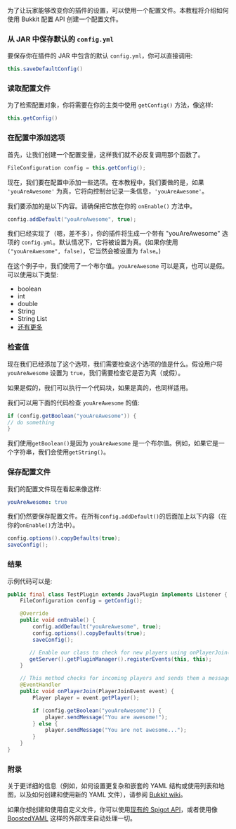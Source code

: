 为了让玩家能够改变你的插件的设置，可以使用一个配置文件。本教程将介绍如何使用 Bukkit 配置 API 创建一个配置文件。

### 从 JAR 中保存默认的 `config.yml`

要保存你在插件的 JAR 中包含的默认 `config.yml`，你可以直接调用:

```java
this.saveDefaultConfig()
```

### 读取配置文件

为了检索配置对象，你将需要在你的主类中使用 `getConfig()` 方法，像这样:

```java
this.getConfig()
```

### 在配置中添加选项

首先，让我们创建一个配置变量，这样我们就不必反复调用那个函数了。

```java
FileConfiguration config = this.getConfig();
```

现在，我们要在配置中添加一些选项。在本教程中，我们要做的是，如果 `'youAreAwesome'` 为真，它将向控制台记录一条信息，`'youAreAwesome'`。

我们要添加的是以下内容。请确保把它放在你的 `onEnable()` 方法中。

```java
config.addDefault("youAreAwesome", true);
```

我们已经实现了（嗯，差不多），你的插件将生成一个带有 "youAreAwesome" 选项的 `config.yml`。默认情况下，它将被设置为真。(如果你使用 `("youAreAwesome", false)`，它当然会被设置为 `false`。)

在这个例子中，我们使用了一个布尔值。`youAreAwesome` 可以是真，也可以是假。可以使用以下类型:

- boolean
- int
- double
- String
- String List
- [还有更多](https://docs.oracle.com/javase/tutorial/java/nutsandbolts/datatypes.html)

### 检查值

现在我们已经添加了这个选项，我们需要检查这个选项的值是什么。假设用户将 `youAreAwesome` 设置为 `true`，我们需要检查它是否为真（或假）。

如果是假的，我们可以执行一个代码块，如果是真的，也同样适用。

我们可以用下面的代码检查 `youAreAwesome` 的值:

```java
if (config.getBoolean("youAreAwesome")) {
// do something
}
```

我们使用`getBoolean()`是因为 `youAreAwesome` 是一个布尔值。例如，如果它是一个字符串，我们会使用`getString()`。

### 保存配置文件

我们的配置文件现在看起来像这样:

```yaml
youAreAwesome: true
```

我们仍然要保存配置文件。在所有`config.addDefault()`的后面加上以下内容（在你的`onEnable()`方法中）。

```java
config.options().copyDefaults(true);
saveConfig();
```

### 结果

示例代码可以是:

```java linenums="1"
public final class TestPlugin extends JavaPlugin implements Listener {
    FileConfiguration config = getConfig();

    @Override
    public void onEnable() {
        config.addDefault("youAreAwesome", true);
        config.options().copyDefaults(true);
        saveConfig();

       // Enable our class to check for new players using onPlayerJoin()
       getServer().getPluginManager().registerEvents(this, this);
    }

    // This method checks for incoming players and sends them a message
    @EventHandler
    public void onPlayerJoin(PlayerJoinEvent event) {
        Player player = event.getPlayer();

        if (config.getBoolean("youAreAwesome")) {
            player.sendMessage("You are awesome!");
        } else {
            player.sendMessage("You are not awesome...");
        }
    }
}
```

### 附录

关于更详细的信息（例如，如何设置更复杂和嵌套的 YAML 结构或使用列表和地图，以及如何创建和使用新的 YAML 文件），请参阅 [Bukkit wiki](https://bukkit.fandom.com/wiki/Configuration_API_Reference)。

如果你想创建和使用自定义文件，你可以使用[现有的 Spigot API](https://www.spigotmc.org/wiki/config-files/)，或者使用像 [BoostedYAML](https://www.spigotmc.org/threads/%E2%9A%A1-boostedyaml-standalone-yaml-library-with-updater-and-comment-support-much-more-5min-setup-%E2%9A%A1.545585/) 这样的外部库来自动处理一切。
